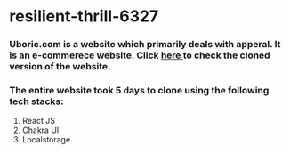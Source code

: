 <html>
<h1>resilient-thrill-6327</h1>

<h3>
 Uboric.com is a website which primarily deals with apperal. It is an e-commerece website. 
 Click <a href="https://netlify-thinks-fp04376study-gmail-com-is-great-e1d86.netlify.app/" target="_blank"> here </a> to check the cloned version of the website.
</h3>
<h3>
 The entire website took 5 days to clone using the following tech stacks:
</h3>
 <ol>
  <li>React JS</li>
  <li>Chakra UI</li>
  <li>Localstorage</li>
</ol>

